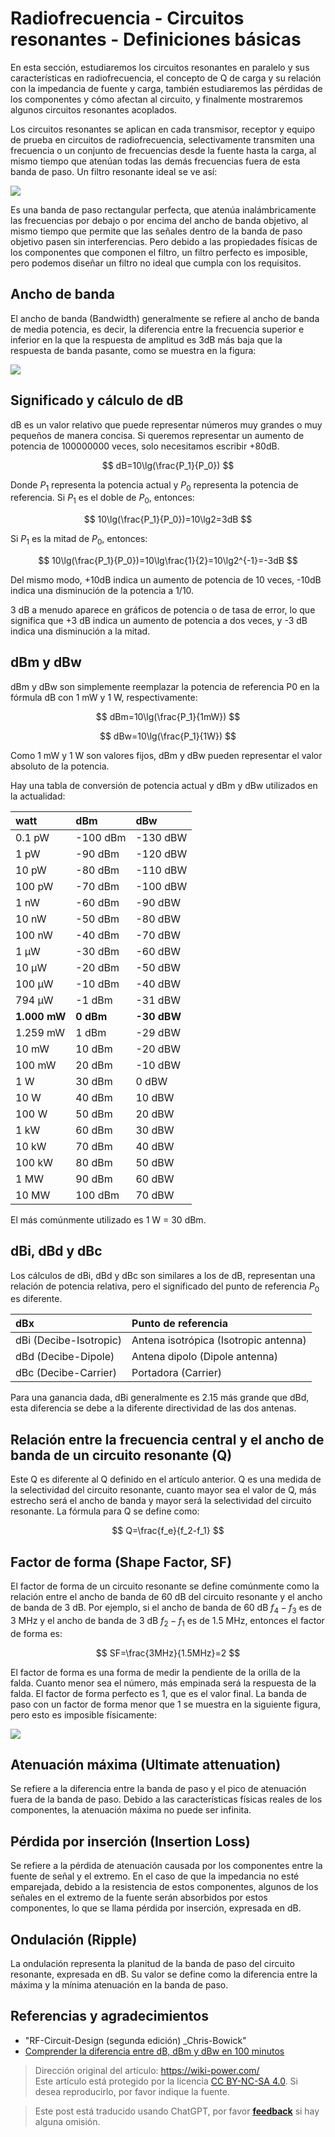 # Radiofrecuencia - Circuitos resonantes - Definiciones básicas

En esta sección, estudiaremos los circuitos resonantes en paralelo y sus características en radiofrecuencia, el concepto de Q de carga y su relación con la impedancia de fuente y carga, también estudiaremos las pérdidas de los componentes y cómo afectan al circuito, y finalmente mostraremos algunos circuitos resonantes acoplados.

Los circuitos resonantes se aplican en cada transmisor, receptor y equipo de prueba en circuitos de radiofrecuencia, selectivamente transmiten una frecuencia o un conjunto de frecuencias desde la fuente hasta la carga, al mismo tiempo que atenúan todas las demás frecuencias fuera de esta banda de paso. Un filtro resonante ideal se ve así:

![](https://wiki-media-1253965369.cos.ap-guangzhou.myqcloud.com/img/20220411160533.png)

Es una banda de paso rectangular perfecta, que atenúa inalámbricamente las frecuencias por debajo o por encima del ancho de banda objetivo, al mismo tiempo que permite que las señales dentro de la banda de paso objetivo pasen sin interferencias. Pero debido a las propiedades físicas de los componentes que componen el filtro, un filtro perfecto es imposible, pero podemos diseñar un filtro no ideal que cumpla con los requisitos.

## Ancho de banda

El ancho de banda (Bandwidth) generalmente se refiere al ancho de banda de media potencia, es decir, la diferencia entre la frecuencia superior e inferior en la que la respuesta de amplitud es 3dB más baja que la respuesta de banda pasante, como se muestra en la figura:

![](https://wiki-media-1253965369.cos.ap-guangzhou.myqcloud.com/img/20220411161650.png)

## Significado y cálculo de dB

dB es un valor relativo que puede representar números muy grandes o muy pequeños de manera concisa. Si queremos representar un aumento de potencia de 100000000 veces, solo necesitamos escribir +80dB.

$$
dB=10\lg(\frac{P_1}{P_0})
$$

Donde $P_1$ representa la potencia actual y $P_0$ representa la potencia de referencia. Si $P_1$ es el doble de $P_0$, entonces:

$$
10\lg(\frac{P_1}{P_0})=10\lg2=3dB
$$

Si $P_1$ es la mitad de $P_0$, entonces:

$$
10\lg(\frac{P_1}{P_0})=10\lg\frac{1}{2}=10\lg2^{-1}=-3dB
$$

Del mismo modo, +10dB indica un aumento de potencia de 10 veces, -10dB indica una disminución de la potencia a 1/10.

3 dB a menudo aparece en gráficos de potencia o de tasa de error, lo que significa que +3 dB indica un aumento de potencia a dos veces, y -3 dB indica una disminución a la mitad.

## dBm y dBw

dBm y dBw son simplemente reemplazar la potencia de referencia P0 en la fórmula dB con 1 mW y 1 W, respectivamente:

$$
dBm=10\lg(\frac{P_1}{1mW})
$$

$$
dBw=10\lg(\frac{P_1}{1W})
$$

Como 1 mW y 1 W son valores fijos, dBm y dBw pueden representar el valor absoluto de la potencia.

Hay una tabla de conversión de potencia actual y dBm y dBw utilizados en la actualidad:

| watt         | dBm       | dBw         |
| :----------- | :-------- | :---------- |
| 0.1 pW       | -100 dBm  | -130 dBW    |
| 1 pW         | -90 dBm   | -120 dBW    |
| 10 pW        | -80 dBm   | -110 dBW    |
| 100 pW       | -70 dBm   | -100 dBW    |
| 1 nW         | -60 dBm   | -90 dBW     |
| 10 nW        | -50 dBm   | -80 dBW     |
| 100 nW       | -40 dBm   | -70 dBW     |
| 1 μW         | -30 dBm   | -60 dBW     |
| 10 μW        | -20 dBm   | -50 dBW     |
| 100 μW       | -10 dBm   | -40 dBW     |
| 794 μW       | -1 dBm    | -31 dBW     |
| **1.000 mW** | **0 dBm** | **-30 dBW** |
| 1.259 mW     | 1 dBm     | -29 dBW     |
| 10 mW        | 10 dBm    | -20 dBW     |
| 100 mW       | 20 dBm    | -10 dBW     |
| 1 W          | 30 dBm    | 0 dBW       |
| 10 W         | 40 dBm    | 10 dBW      |
| 100 W        | 50 dBm    | 20 dBW      |
| 1 kW         | 60 dBm    | 30 dBW      |
| 10 kW        | 70 dBm    | 40 dBW      |
| 100 kW       | 80 dBm    | 50 dBW      |
| 1 MW         | 90 dBm    | 60 dBW      |
| 10 MW        | 100 dBm   | 70 dBW      |

El más comúnmente utilizado es 1 W = 30 dBm.

## dBi, dBd y dBc

Los cálculos de dBi, dBd y dBc son similares a los de dB, representan una relación de potencia relativa, pero el significado del punto de referencia $P_0$ es diferente.

| dBx                    | Punto de referencia                   |
| :--------------------- | :------------------------------------ |
| dBi (Decibe-Isotropic) | Antena isotrópica (Isotropic antenna) |
| dBd (Decibe-Dipole)    | Antena dipolo (Dipole antenna)        |
| dBc (Decibe-Carrier)   | Portadora (Carrier)                   |

Para una ganancia dada, dBi generalmente es 2.15 más grande que dBd, esta diferencia se debe a la diferente directividad de las dos antenas.

## Relación entre la frecuencia central y el ancho de banda de un circuito resonante (Q)

Este Q es diferente al Q definido en el artículo anterior. Q es una medida de la selectividad del circuito resonante, cuanto mayor sea el valor de Q, más estrecho será el ancho de banda y mayor será la selectividad del circuito resonante. La fórmula para Q se define como:

$$
Q=\frac{f_e}{f_2-f_1}
$$

## Factor de forma (Shape Factor, SF)

El factor de forma de un circuito resonante se define comúnmente como la relación entre el ancho de banda de 60 dB del circuito resonante y el ancho de banda de 3 dB. Por ejemplo, si el ancho de banda de 60 dB $f_4 - f_3$ es de 3 MHz y el ancho de banda de 3 dB $f_2-f_1$ es de 1.5 MHz, entonces el factor de forma es:

$$
SF=\frac{3MHz}{1.5MHz}=2
$$

El factor de forma es una forma de medir la pendiente de la orilla de la falda. Cuanto menor sea el número, más empinada será la respuesta de la falda. El factor de forma perfecto es 1, que es el valor final. La banda de paso con un factor de forma menor que 1 se muestra en la siguiente figura, pero esto es imposible físicamente:

![](https://wiki-media-1253965369.cos.ap-guangzhou.myqcloud.com/img/20220411163003.png)

## Atenuación máxima (Ultimate attenuation)

Se refiere a la diferencia entre la banda de paso y el pico de atenuación fuera de la banda de paso. Debido a las características físicas reales de los componentes, la atenuación máxima no puede ser infinita.

## Pérdida por inserción (Insertion Loss)

Se refiere a la pérdida de atenuación causada por los componentes entre la fuente de señal y el extremo. En el caso de que la impedancia no esté emparejada, debido a la resistencia de estos componentes, algunos de los señales en el extremo de la fuente serán absorbidos por estos componentes, lo que se llama pérdida por inserción, expresada en dB.

## Ondulación (Ripple)

La ondulación representa la planitud de la banda de paso del circuito resonante, expresada en dB. Su valor se define como la diferencia entre la máxima y la mínima atenuación en la banda de paso.

## Referencias y agradecimientos

- "RF-Circuit-Design (segunda edición) \_Chris-Bowick"
- [Comprender la diferencia entre dB, dBm y dBw en 100 minutos](https://mp.weixin.qq.com/s/R2JhFOAvphBExxE2xb951Q)

> Dirección original del artículo: <https://wiki-power.com/>  
> Este artículo está protegido por la licencia [CC BY-NC-SA 4.0](https://creativecommons.org/licenses/by/4.0/deed.zh). Si desea reproducirlo, por favor indique la fuente.

> Este post está traducido usando ChatGPT, por favor [**feedback**](https://github.com/linyuxuanlin/Wiki_MkDocs/issues/new) si hay alguna omisión.
